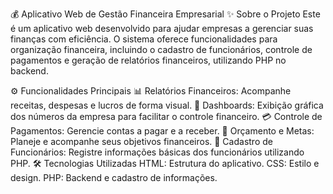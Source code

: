 💰 Aplicativo Web de Gestão Financeira Empresarial
✨ Sobre o Projeto
Este é um aplicativo web desenvolvido para ajudar empresas a gerenciar suas finanças com eficiência. O sistema oferece funcionalidades para organização financeira, incluindo o cadastro de funcionários, controle de pagamentos e geração de relatórios financeiros, utilizando PHP no backend.

⚙️ Funcionalidades Principais
📊 Relatórios Financeiros: Acompanhe receitas, despesas e lucros de forma visual.
🚀 Dashboards: Exibição gráfica dos números da empresa para facilitar o controle financeiro.
💳 Controle de Pagamentos: Gerencie contas a pagar e a receber.
🎯 Orçamento e Metas: Planeje e acompanhe seus objetivos financeiros.
👥 Cadastro de Funcionários: Registre informações básicas dos funcionários utilizando PHP.
🛠️ Tecnologias Utilizadas
HTML: Estrutura do aplicativo.
CSS: Estilo e design.
PHP: Backend e cadastro de informações.
